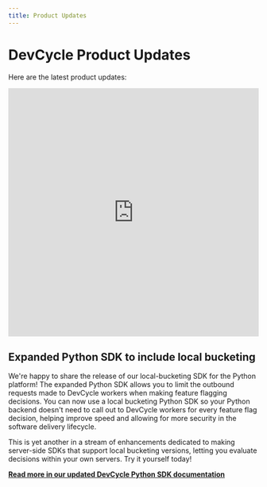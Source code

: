```yaml
---
title: Product Updates
---
```


# DevCycle Product Updates

Here are the latest product updates:

<iframe src="https://app.getbeamer.com/devcycle/en" width="100%" height="500px" frameborder="0"></iframe>

## Expanded Python SDK to include local bucketing

We're happy to share the release of our local-bucketing SDK for the Python platform! The expanded Python SDK allows you to limit the outbound requests made to DevCycle workers when making feature flagging decisions. You can now use a local bucketing Python SDK so your Python backend doesn't need to call out to DevCycle workers for every feature flag decision, helping improve speed and allowing for more security in the software delivery lifecycle. 

This is yet another in a stream of enhancements dedicated to making server-side SDKs that support local bucketing versions, letting you evaluate decisions within your own servers. Try it yourself today!

[**Read more in our updated DevCycle Python SDK documentation**](https://docs.devcycle.com/sdk/server-side-sdks/python/)